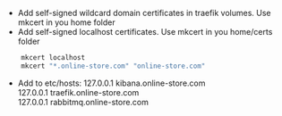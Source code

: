 - Add self-signed wildcard domain certificates in traefik volumes. Use mkcert in you home folder
- Add self-signed localhost certificates. Use mkcert in you home/certs folder

```bash
    mkcert localhost
    mkcert "*.online-store.com" "online-store.com"
```
- Add to etc/hosts:
127.0.0.1 kibana.online-store.com  
127.0.0.1 traefik.online-store.com  
127.0.0.1 rabbitmq.online-store.com  
